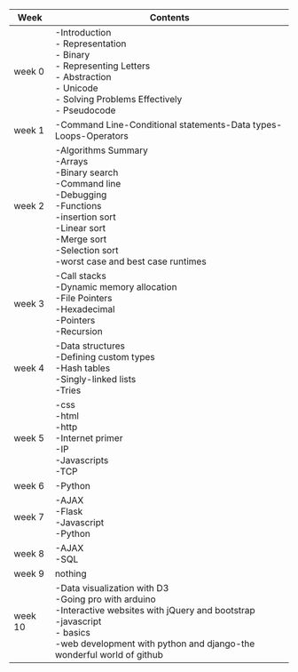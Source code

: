 | Week    | Contents                                                     |
| ------- | ------------------------------------------------------------ |
| week 0  | -Introduction<br />- Representation<br />- Binary<br />- Representing Letters<br />- Abstraction<br />- Unicode<br />- Solving Problems Effectively<br />- Pseudocode |
| week 1  | -Command Line-Conditional statements-Data types-Loops-Operators |
| week 2  | -Algorithms Summary<br />-Arrays<br />-Binary search<br />-Command line<br />-Debugging<br />-Functions<br />-insertion sort<br />-Linear sort<br />-Merge sort<br />-Selection sort<br />-worst case and best case runtimes |
| week 3  | -Call stacks<br />-Dynamic memory allocation<br />-File Pointers<br />-Hexadecimal<br />-Pointers<br />-Recursion |
| week 4  | -Data structures<br />-Defining custom types<br />-Hash tables<br />-Singly-linked lists<br />-Tries |
| week 5  | -css<br />-html<br />-http<br />-Internet primer<br />-IP<br />-Javascripts<br />-TCP |
| week 6  | -Python                                                      |
| week 7  | -AJAX<br />-Flask<br />-Javascript<br />-Python              |
| week 8  | -AJAX<br />-SQL                                              |
| week 9  | nothing                                                      |
| week 10 | -Data visualization with D3<br />-Going pro with arduino<br />-Interactive websites with jQuery and bootstrap<br />-javascript<br />- basics<br />-web development with python and django-the wonderful world of github |

